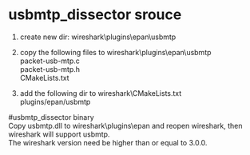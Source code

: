 # usbmtp_dissector srouce
1. create new dir: wireshark\plugins\epan\usbmtp

2. copy the following files to wireshark\plugins\epan\usbmtp<br />
packet-usb-mtp.c<br />
packet-usb-mtp.h<br />
CMakeLists.txt<br />

3. add the following dir to wireshark\CMakeLists.txt<br />
plugins/epan/usbmtp<br />

#usbmtp_dissector binary<br />
Copy usbmtp.dll to wireshark\plugins\epan and reopen wireshark, then wireshark will support usbmtp.<br />
The wireshark version need be higher than or equal to 3.0.0.
